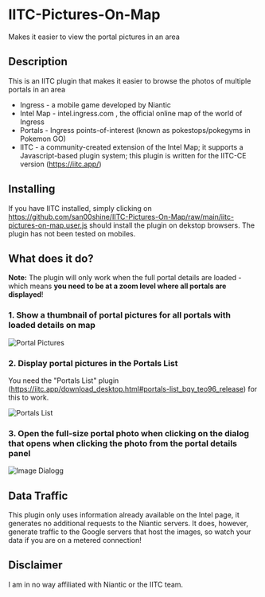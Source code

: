 # IITC-Pictures-On-Map
Makes it easier to view the portal pictures in an area


## Description
This is an IITC plugin that makes it easier to browse the photos of multiple portals in an area  

* Ingress - a mobile game developed by Niantic
* Intel Map - intel.ingress.com , the official online map of the world of Ingress
* Portals - Ingress points-of-interest (known as pokestops/pokegyms in Pokemon GO)
* IITC - a community-created extension of the Intel Map; it supports a Javascript-based plugin system; this plugin is written for the IITC-CE version (https://iitc.app/)  


## Installing
If you have IITC installed, simply clicking on https://github.com/san00shine/IITC-Pictures-On-Map/raw/main/iitc-pictures-on-map.user.js should install the plugin on dekstop browsers. The plugin has not been tested on mobiles.  


## What does it do?

**Note:** The plugin will only work when the full portal details are loaded - which means **you need to be at a zoom level where all portals are displayed**!  

### 1. Show a thumbnail of portal pictures for all portals with loaded details on map

![Portal Pictures](https://user-images.githubusercontent.com/14035139/99874570-aaf18600-2bf1-11eb-94d8-711644f0e45c.png)

### 2. Display portal pictures in the Portals List

You need the "Portals List" plugin (https://iitc.app/download_desktop.html#portals-list_bqy_teo96_release) for this to work.

![Portals List](https://user-images.githubusercontent.com/14035139/99875005-c316d480-2bf4-11eb-9b36-a140aaff26bf.png)

### 3. Open the full-size portal photo when clicking on the dialog that opens when clicking the photo from the portal details panel

![Image Dialogg](https://user-images.githubusercontent.com/14035139/99875119-db3b2380-2bf5-11eb-8e61-cd77ad0d3cb8.png)
  

## Data Traffic

This plugin only uses information already available on the Intel page, it generates no additional requests to the Niantic servers.
It does, however, generate traffic to the Google servers that host the images, so watch your data if you are on a metered connection!  


## Disclaimer

I am in no way affiliated with Niantic or the IITC team.
